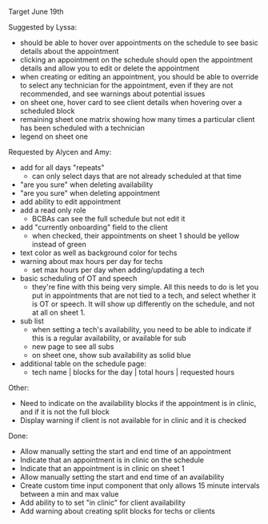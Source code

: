 Target June 19th

Suggested by Lyssa:

- should be able to hover over appointments on the schedule to see basic details about the appointment
- clicking an appointment on the schedule should open the appointment details and allow you to edit or delete the appointment
- when creating or editing an appointment, you should be able to override to select any technician for the appointment, even if they are not recommended, and see warnings about potential issues
- on sheet one, hover card to see client details when hovering over a scheduled block
- remaining sheet one matrix showing how many times a particular client has been scheduled with a technician
- legend on sheet one

Requested by Alycen and Amy:

- add for all days "repeats"
  - can only select days that are not already scheduled at that time
- "are you sure" when deleting availability
- "are you sure" when deleting appointment
- add ability to edit appointment
- add a read only role
  - BCBAs can see the full schedule but not edit it
- add "currently onboarding" field to the client
  - when checked, their appointments on sheet 1 should be yellow instead of green
- text color as well as background color for techs
- warning about max hours per day for techs
  - set max hours per day when adding/updating a tech
- basic scheduling of OT and speech
  - they're fine with this being very simple. All this needs to do is let you put in appointments that are not tied to a tech, and select
    whether it is OT or speech. It will show up differently on the schedule, and not at all on sheet 1.
- sub list
  - when setting a tech's availability, you need to be able to indicate if this is a regular availability, or available for sub
  - new page to see all subs
  - on sheet one, show sub availability as solid blue
- additional table on the schedule page:
  - tech name | blocks for the day | total hours | requested hours

Other:

- Need to indicate on the availability blocks if the appointment is in clinic, and if it is not the full block
- Display warning if client is not available for in clinic and it is checked

Done:

- Allow manually setting the start and end time of an appointment
- Indicate that an appointment is in clinic on the schedule
- Indicate that an appointment is in clinic on sheet 1
- Allow manually setting the start and end time of an availability
- Create custom time input component that only allows 15 minute intervals between a min and max value
- Add ability to to set "in clinic" for client availability
- Add warning about creating split blocks for techs or clients
